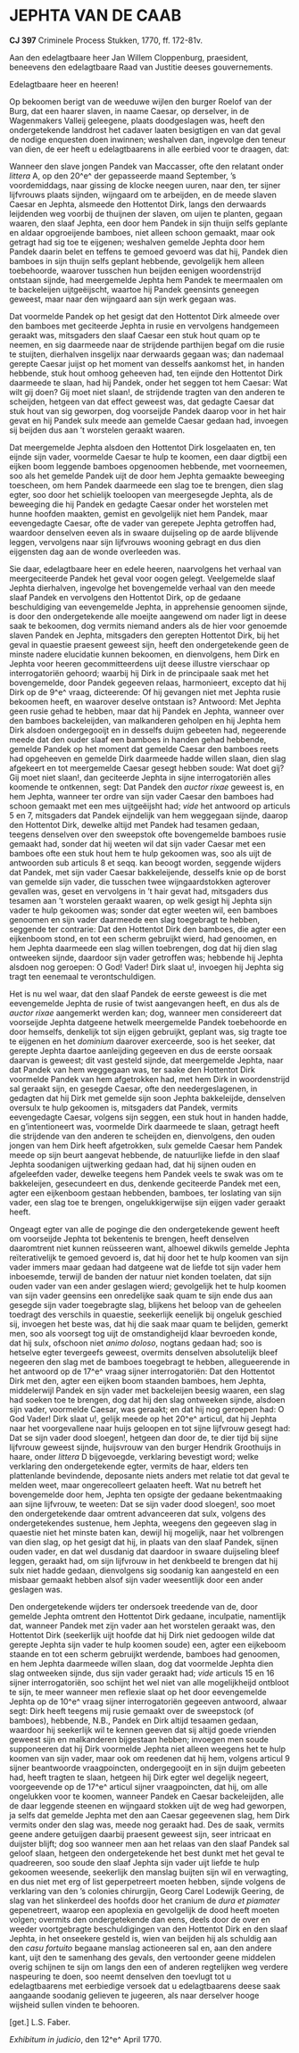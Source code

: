 # JEPHTA VAN DE CAAB

**CJ 397** Criminele Process Stukken, 1770, ff. 172-81v.

Aan den edelagtbaare heer Jan Willem Cloppenburg, praesident, beneevens den edelagtbaare Raad van Justitie deeses gouvernements.

Edelagtbaare heer en heeren!

Op bekoomen berigt van de weeduwe wijlen den burger Roelof van der Burg, dat een haarer slaven, in naame Caesar, op derselver, in de Wagenmakers Valleij geleegene, plaats doodgeslagen was, heeft den ondergetekende landdrost het cadaver laaten besigtigen en van dat geval de nodige enquesten doen inwinnen; weshalven dan, ingevolge den teneur van dien, de eer heeft u edelagtbaarens in alle eerbied voor te draagen, dat:

Wanneer den slave jongen Pandek van Maccasser, ofte den relatant onder *littera* A, op den 20^e^ der gepasseerde maand September, ’s voordemiddags, naar gissing de klocke neegen uuren, naar den, ter sijner lijfvrouws plaats sijnden, wijngaard om te arbeijden, en de meede slaven Caesar en Jephta, alsmeede den Hottentot Dirk, langs den derwaards leijdenden weg voorbij de thuijnen der slaven, om uijen te planten, gegaan waaren, den slaaf Jephta, een door hem Pandek in sijn thuijn selfs geplante en aldaar opgroeijende bamboes, niet alleen schoon gemaakt, maar ook getragt had sig toe te eijgenen; weshalven gemelde Jephta door hem Pandek daarin belet en teffens te gemoed gevoerd was dat hij, Pandek dien bamboes in sijn thuijn selfs geplant hebbende, gevolgelijk hem alleen toebehoorde, waarover tusschen hun beijden eenigen woordenstrijd ontstaan sijnde, had meergemelde Jephta hem Pandek te meermaalen om te backeleijen uijtgeëijscht, waartoe hij Pandek geensints geneegen geweest, maar naar den wijngaard aan sijn werk gegaan was.

Dat voormelde Pandek op het gesigt dat den Hottentot Dirk almeede over den bamboes met geciteerde Jephta in rusie en vervolgens handgemeen geraakt was, mitsgaders den slaaf Caesar een stuk hout quam op te neemen, en sig daarmeede naar de strijdende parthijen begaf om die rusie te stuijten, dierhalven insgelijx naar derwaards gegaan was; dan nademaal gerepte Caesar juijst op het moment van desselfs aankomst het, in handen hebbende, stuk hout omhoog geheeven had, ten eijnde den Hottentot Dirk daarmeede te slaan, had hij Pandek, onder het seggen tot hem Caesar: Wat wilt gij doen? Gij moet niet slaan!, de strijdende tragten van den anderen te scheijden, hetgeen van dat effect geweest was, dat gedagte Caesar dat stuk hout van sig geworpen, dog voorseijde Pandek daarop voor in het hair gevat en hij Pandek sulx meede aan gemelde Caesar gedaan had, invoegen sij beijden dus aan ’t worstelen geraakt waaren.

Dat meergemelde Jephta alsdoen den Hottentot Dirk losgelaaten en, ten eijnde sijn vader, voormelde Caesar te hulp te koomen, een daar digtbij een eijken boom leggende bamboes opgenoomen hebbende, met voorneemen, soo als het gemelde Pandek uijt de door hem Jephta gemaakte beweeging toescheen, om hem Pandek daarmeede een slag toe te brengen, dien slag egter, soo door het schielijk toeloopen van meergesegde Jephta, als de beweeging die hij Pandek en gedagte Caesar onder het worstelen met hunne hoofden maakten, gemist en gevolgelijk niet hem Pandek, maar eevengedagte Caesar, ofte de vader van gerepete Jephta getroffen had, waardoor denselven eeven als in swaare duijseling op de aarde blijvende leggen, vervolgens naar sijn lijfvrouws wooning gebragt en dus dien eijgensten dag aan de wonde overleeden was.

Sie daar, edelagtbaare heer en edele heeren, naarvolgens het verhaal van meergeciteerde Pandek het geval voor oogen gelegt. Veelgemelde slaaf Jephta dierhalven, ingevolge het bovengemelde verhaal van den meede slaaf Pandek en vervolgens den Hottentot Dirk, op de gedaane beschuldiging van eevengemelde Jephta, in apprehensie genoomen sijnde, is door den ondergetekende alle moeijte aangewend om nader ligt in deese saak te bekoomen, dog vermits niemand anders als de hier voor genoemde slaven Pandek en Jephta, mitsgaders den gerepten Hottentot Dirk, bij het geval in quaestie praesent geweest sijn, heeft den ondergetekende geen de minste nadere elucidatie kunnen bekoomen, en dienvolgens, hem Dirk en Jephta voor heeren gecommitteerdens uijt deese illustre vierschaar op interrogatoriën gehoord; waarbij hij Dirk in de principaale saak met het bovengemelde, door Pandek gegeeven relaas, harmonieert, excepto dat hij Dirk op de 9^e^ vraag, dicteerende: Of hij gevangen niet met Jephta rusie bekoomen heeft, en waarover deselve ontstaan is? Antwoord: Met Jephta geen rusie gehad te hebben, maar dat hij Pandek en Jephta, wanneer over den bamboes backeleijden, van malkanderen geholpen en hij Jephta hem Dirk alsdoen ondergegooijt en in desselfs duijm gebeeten had, negeerende meede dat den ouder slaaf een bamboes in handen gehad hebbende, gemelde Pandek op het moment dat gemelde Caesar den bamboes reets had opgeheeven en gemelde Dirk daarmeede hadde willen slaan, dien slag afgekeert en tot meergemelde Caesar gesegt hebben soude: Wat doet gij? Gij moet niet slaan!, dan geciteerde Jephta in sijne interrogatoriën alles koomende te ontkennen, segt: Dat Pandek den *auctor rixae* geweest is, en hem Jephta, wanneer ter ordre van sijn vader Caesar den bamboes had schoon gemaakt met een mes uijtgeëijsht had; *vide* het antwoord op articuls 5 en 7, mitsgaders dat Pandek eijndelijk van hem weggegaan sijnde, daarop den Hottentot Dirk, dewelke altijd met Pandek had tesamen gedaan, teegens denselven over den sweepstok ofte bovengemelde bamboes rusie gemaakt had, sonder dat hij weeten wil dat sijn vader Caesar met een bamboes ofte een stuk hout hem te hulp gekoomen was, soo als uijt de antwoorden sub articuls 8 et seqq. kan beoogt worden, seggende wijders dat Pandek, met sijn vader Caesar bakkeleijende, desselfs knie op de borst van gemelde sijn vader, die tusschen twee wijngaardstokken agterover gevallen was, geset en vervolgens in ’t hair gevat had, mitsgaders dus tesamen aan ’t worstelen geraakt waaren, op welk gesigt hij Jephta sijn vader te hulp gekoomen was; sonder dat egter weeten wil, een bamboes genoomen en sijn vader daarmeede een slag toegebragt te hebben, seggende ter contrarie: Dat den Hottentot Dirk den bamboes, die agter een eijkenboom stond, en tot een scherm gebruijkt wierd, had genoomen, en hem Jephta daarmeede een slag willen toebrengen, dog dat hij dien slag ontweeken sijnde, daardoor sijn vader getroffen was; hebbende hij Jephta alsdoen nog geroepen: O God! Vader! Dirk slaat u!, invoegen hij Jephta sig tragt ten eenemaal te verontschuldigen.

Het is nu wel waar, dat den slaaf Pandek de eerste geweest is die met eevengemelde Jephta de rusie of twist aangevangen heeft, en dus als de *auctor rixae* aangemerkt werden kan; dog, wanneer men considereert dat voorseijde Jephta datgeene hetwelk meergemelde Pandek toebehoorde en door hemselfs, denkelijk tot sijn eijgen gebruijkt, geplant was, sig tragte toe te eijgenen en het *dominium* daarover exerceerde, soo is het seeker, dat gerepte Jephta daartoe aanleijding gegeeven en dus de eerste oorsaak daarvan is geweest; dit vast gesteld sijnde, dat meergemelde Jephta, naar dat Pandek van hem weggegaan was, ter saake den Hottentot Dirk voormelde Pandek van hem afgetrokken had, met hem Dirk in woordenstrijd sal geraakt sijn, en gesegde Caesar, ofte den needergeslagenen, in gedagten dat hij Dirk met gemelde sijn soon Jephta bakkeleijde, denselven oversulx te hulp gekoomen is, mitsgaders dat Pandek, vermits eevengedagte Caesar, volgens sijn seggen, een stuk hout in handen hadde, en g’intentioneert was, voormelde Dirk daarmeede te slaan, getragt heeft die strijdende van den anderen te scheijden en, dienvolgens, den ouden jongen van hem Dirk heeft afgetrokken, sulx gemelde Caesar hem Pandek meede op sijn beurt aangevat hebbende, de natuurlijke liefde in den slaaf Jephta soodanigen uijtwerking gedaan had, dat hij sijnen ouden en afgeleefden vader, dewelke teegens hem Pandek veels te swak was om te bakkeleijen, gesecundeert en dus, denkende geciteerde Pandek met een, agter een eijkenboom gestaan hebbenden, bamboes, ter loslating van sijn vader, een slag toe te brengen, ongelukkigerwijse sijn eijgen vader geraakt heeft.

Ongeagt egter van alle de poginge die den ondergetekende gewent heeft om voorseijde Jephta tot bekentenis te brengen, heeft denselven daaromtrent niet kunnen reüsseeren want, alhoewel dikwils gemelde Jephta reïterativelijk te gemoed gevoerd is, dat hij door het te hulp koomen van sijn vader immers maar gedaan had datgeene wat de liefde tot sijn vader hem inboesemde, terwijl de banden der natuur niet konden toelaten, dat sijn ouden vader van een ander geslagen wierd; gevolgelijk het te hulp koomen van sijn vader geensins een onredelijke saak quam te sijn ende dus aan gesegde sijn vader toegebragte slag, blijkens het beloop van de geheelen toedragt des verschils in quaestie, seekerlijk eenelijk bij ongeluk geschied sij, invoegen het beste was, dat hij die saak maar quam te belijden, gemerkt men, soo als voorsegt tog uijt de omstandigheijd klaar bevroeden konde, dat hij sulx, ofschoon niet *animo doloso*, nogtans gedaan had; soo is hetselve egter tevergeefs geweest, overmits denselven absolutelijk bleef negeeren den slag met de bamboes toegebragt te hebben, allegueerende in het antwoord op de 17^e^ vraag sijner interrogatoriën: Dat den Hottentot Dirk met den, agter een eijken boom staanden bamboes, hem Jephta, middelerwijl Pandek en sijn vader met backeleijen beesig waaren, een slag had soeken toe te brengen, dog dat hij den slag ontweeken sijnde, alsdoen sijn vader, voormelde Caesar, was geraakt; en dat hij nog geroepen had: O God Vader! Dirk slaat u!, gelijk meede op het 20^e^ articul, dat hij Jephta naar het voorgevallene naar huijs geloopen en tot sijne lijfvrouw gesegt had: Dat se sijn vader dood sloegen!, hetgeen dan door de, te dier tijd bij sijne lijfvrouw geweest sijnde, huijsvrouw van den burger Hendrik Groothuijs in haare, onder *littera* D bijgevoegde, verklaring bevestigt word; welke verklaring den ondergetekende egter, vermits de haar, elders ten plattenlande bevindende, deposante niets anders met relatie tot dat geval te melden weet, maar ongerecolleert gelaaten heeft. Wat nu betreft het bovengemelde door hem, Jephta ten opsigte der gedaane bekentmaaking aan sijne lijfvrouw, te weeten: Dat se sijn vader dood sloegen!, soo moet den ondergetekende daar omtrent advanceeren dat sulx, volgens des ondergetekendes sustenue, hem Jephta, weegens den gegeeven slag in quaestie niet het minste baten kan, dewijl hij mogelijk, naar het volbrengen van dien slag, op het gesigt dat hij, in plaats van den slaaf Pandek, sijnen ouden vader, en dat wel dusdanig dat daardoor in swaare duijseling bleef leggen, geraakt had, om sijn lijfvrouw in het denkbeeld te brengen dat hij sulx niet hadde gedaan, dienvolgens sig soodanig kan aangesteld en een misbaar gemaakt hebben alsof sijn vader weesentlijk door een ander geslagen was.

Den ondergetekende wijders ter ondersoek treedende van de, door gemelde Jephta omtrent den Hottentot Dirk gedaane, inculpatie, namentlijk dat, wanneer Pandek met zijn vader aan het worstelen geraakt was, den Hottentot Dirk (seekerlijk uijt hoofde dat hij Dirk niet gedoogen wilde dat gerepte Jephta sijn vader te hulp koomen soude) een, agter een eijkeboom staande en tot een scherm gebruijkt werdende, bamboes had genoomen, en hem Jephta daarmeede willen slaan, dog dat voormelde Jephta dien slag ontweeken sijnde, dus sijn vader geraakt had; *vide* articuls 15 en 16 sijner interrogatoriën, soo schijnt het wel niet van alle mogelijkheijd ontbloot te sijn, te meer wanneer men reflexie slaat op het door eevengemelde Jephta op de 10^e^ vraag sijner interrogatoriën gegeeven antwoord, alwaar segt: Dirk heeft teegens mij rusie gemaakt over de sweepstock (of bamboes), hebbende, N.B., Pandek en Dirk altijd tesaamen gedaan, waardoor hij seekerlijk wil te kennen geeven dat sij altijd goede vrienden geweest sijn en malkanderen bijgestaan hebben; invoegen men soude supponeeren dat hij Dirk voormelde Jephta niet alleen weegens het te hulp koomen van sijn vader, maar ook om reedenen dat hij hem, volgens articul 9 sijner beantwoorde vraagpoincten, ondergegooijt en in sijn duijm gebeeten had, heeft tragten te slaan, hetgeen hij Dirk egter wel degelijk negeert, voorgeevende op de 17^e^ articul sijner vraagpoincten, dat hij, om alle ongelukken voor te koomen, wanneer Pandek en Caesar backeleijden, alle de daar leggende steenen en wijngaard stokken uijt de weg had geworpen, ja selfs dat gemelde Jephta met den aan Caesar gegeevenen slag, hem Dirk vermits onder den slag was, meede nog geraakt had. Des de saak, vermits geene andere getuijgen daarbij praesent geweest sijn, seer intricaat en duijster blijft; dog soo wanneer men aan het relaas van den slaaf Pandek sal geloof slaan, hetgeen den ondergetekende het best dunkt met het geval te quadreeren, soo soude den slaaf Jephta sijn vader uijt liefde te hulp gekoomen weesende, seekerlijk den manslag buijten sijn wil en verwagting, en dus niet met erg of list geperpetreert moeten hebben, sijnde volgens de verklaring van den ’s colonies chirurgijn, Georg Carel Lodewijk Geering, de slag van het slinkerdeel des hoofds door het cranium de *dura et piamater* gepenetreert, waarop een apoplexia en gevolgelijk de dood heeft moeten volgen; overmits den ondergetekende dan eens, deels door de over en weeder voortgebragte beschuldigingen van den Hottentot Dirk en den slaaf Jephta, in het onseekere gesteld is, wien van beijden hij als schuldig aan den *casu fortuito* begaane manslag actioneeren sal en, aan den andere kant, uijt den te samenhang des gevals, den vertoonder geene middelen overig schijnen te sijn om langs den een of anderen regtelijken weg verdere naspeuring te doen, soo neemt denselven den toevlugt tot u edelagtbaarens met eerbiedige versoek dat u edelagtbaarens deese saak aangaande soodanig gelieven te jugeeren, als naar derselver hooge wijsheid sullen vinden te behooren.

\[get.\] L.S. Faber.

*Exhibitum in judicio*, den 12^e^ April 1770.